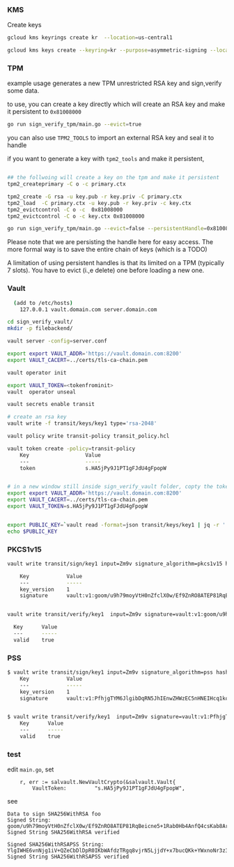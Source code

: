 



### KMS

Create keys

```bash
gcloud kms keyrings create kr  --location=us-central1

gcloud kms keys create --keyring=kr --purpose=asymmetric-signing --location=us-central1 --default-algorithm=rsa-sign-pkcs1-2048-sha256
```


### TPM


example usage generates a new TPM unrestricted RSA key and sign,verify some data.

to use, you can create a key directly which will create an RSA key and make it persistent to `0x81008000`

```bash
go run sign_verify_tpm/main.go --evict=true
```

you can also use `TPM2_TOOLS` to import an external RSA key and seal it to handle

if you want to generate a key with `tpm2_tools` and make it persistent, 

```bash

## the follwoing will create a key on the tpm and make it persistent
tpm2_createprimary -C o -c primary.ctx

tpm2_create -G rsa -u key.pub -r key.priv -C primary.ctx
tpm2_load  -C primary.ctx -u key.pub -r key.priv -c key.ctx
tpm2_evictcontrol -C o -c  0x81008000
tpm2_evictcontrol -C o -c key.ctx 0x81008000

go run sign_verify_tpm/main.go --evict=false --persistentHandle=0x81008000
```

Please note that we are persisting the handle here for easy access.  The more formal way is to save the entire chain of keys (which is a TODO)

A limitation of using persistent handles is that its limited on a TPM (typically 7 slots).  You have to evict (i.,e delete) one before loading a new one.


### Vault

```bash
  (add to /etc/hosts)
    127.0.0.1 vault.domain.com server.domain.com

cd sign_verify_vault/
mkdir -p filebackend/

vault server -config=server.conf 

export export VAULT_ADDR='https://vault.domain.com:8200'
export VAULT_CACERT=../certs/tls-ca-chain.pem

vault operator init

export VAULT_TOKEN=<tokenfrominit>
vault  operator unseal

vault secrets enable transit

# create an rsa key
vault write -f transit/keys/key1 type='rsa-2048'

vault policy write transit-policy transit_policy.hcl

vault token create -policy=transit-policy 
    Key                  Value
    ---                  -----
    token                s.HA5jPy9J1PT1gFJdU4gFpopW


# in a new window still inside sign_verify_vault folder, copty the token over
export export VAULT_ADDR='https://vault.domain.com:8200'
export VAULT_CACERT=../certs/tls-ca-chain.pem
export VAULT_TOKEN=s.HA5jPy9J1PT1gFJdU4gFpopW


export PUBLIC_KEY=`vault read -format=json transit/keys/key1 | jq -r '.data.keys."1".public_key'`
echo $PUBLIC_KEY
```


### PKCS1v15

```bash
vault write transit/sign/key1 input=Zm9v signature_algorithm=pkcs1v15 hash_algorithm=sha2-256 

    Key            Value
    ---            -----
    key_version    1
    signature      vault:v1:goom/u9h79moyVtH0nZfclX0w/Ef9ZnRO8ATEP81RqBeicne5+1Rab0Hb4AnfQ4csKab8Ar4Q/5mCFUMtlOaOHPy7IA3lnDmR069dgScmiPodRx0yfnZwRm2QXnCiSfqgylMEigZGhwyteg4vOSmTBRKKT0cLd7iXaCLr0XPMGNXloiE+yDXLkdvRroYTEiIzDRF6j9PYTBnsjqBln6yl5Bk54K3ugql5k/oQmfSfWyKqASYDjpNrGlH9k8kDT344lwMAPGZgnzpymgfD03kDj3Rbq7UBOgAo2XyX/SOw00HK339FlkyZeubOJBHE8BwEKRg1AoiFsVq9UdD6DrFkA==


vault write transit/verify/key1  input=Zm9v signature=vault:v1:goom/u9h79moyVtH0nZfclX0w/Ef9ZnRO8ATEP81RqBeicne5+1Rab0Hb4AnfQ4csKab8Ar4Q/5mCFUMtlOaOHPy7IA3lnDmR069dgScmiPodRx0yfnZwRm2QXnCiSfqgylMEigZGhwyteg4vOSmTBRKKT0cLd7iXaCLr0XPMGNXloiE+yDXLkdvRroYTEiIzDRF6j9PYTBnsjqBln6yl5Bk54K3ugql5k/oQmfSfWyKqASYDjpNrGlH9k8kDT344lwMAPGZgnzpymgfD03kDj3Rbq7UBOgAo2XyX/SOw00HK339FlkyZeubOJBHE8BwEKRg1AoiFsVq9UdD6DrFkA== signature_algorithm=pkcs1v15 hash_algorithm=sha2-256 

  Key      Value
  ---      -----
  valid    true
```

### PSS

```bash
$ vault write transit/sign/key1 input=Zm9v signature_algorithm=pss hash_algorithm=sha2-256 
    Key            Value
    ---            -----
    key_version    1
    signature      vault:v1:PfhjgTYM6JlgibDqRN5JhIEnwZHWzEC5nHNEIHcq1koPkGxbxcs+cJhF45Usf08BvbzPeH5VtLpTUT4m4zQ39v+Nyq1HuskruC2G6rLjGCQuK5CBnHmM5VuuyOVxbIisY311o2LBcp8oN3zNbjIFrDPQOeR+I6aUaINPhmmAZl2cRBuGnlDSWKZoEmax6Llzcmf9+Rj9c1NndEPOVTK7VRxkquaHWTyecfzFNxu3V/fLoBc8NnZ9eiaDBvpAc3YE7T0NVewkzn64eD6lmPCUSDGL6ws3hx/JCmlH+Vrsfh3mHtT/s1hx5Aqr/fLrq7jMKMOY8TK/TPjrkkYkK/aCPA==


$ vault write transit/verify/key1  input=Zm9v signature=vault:v1:PfhjgTYM6JlgibDqRN5JhIEnwZHWzEC5nHNEIHcq1koPkGxbxcs+cJhF45Usf08BvbzPeH5VtLpTUT4m4zQ39v+Nyq1HuskruC2G6rLjGCQuK5CBnHmM5VuuyOVxbIisY311o2LBcp8oN3zNbjIFrDPQOeR+I6aUaINPhmmAZl2cRBuGnlDSWKZoEmax6Llzcmf9+Rj9c1NndEPOVTK7VRxkquaHWTyecfzFNxu3V/fLoBc8NnZ9eiaDBvpAc3YE7T0NVewkzn64eD6lmPCUSDGL6ws3hx/JCmlH+Vrsfh3mHtT/s1hx5Aqr/fLrq7jMKMOY8TK/TPjrkkYkK/aCPA== signature_algorithm=pss hash_algorithm=sha2-256 
    Key      Value
    ---      -----
    valid    true
```


### test

edit `main.go`, set

```golang
	r, err := salvault.NewVaultCrypto(&salvault.Vault{
		VaultToken:         "s.HA5jPy9J1PT1gFJdU4gFpopW",
```

see

```
Data to sign SHA256WithRSA foo
Signed String: goom/u9h79moyVtH0nZfclX0w/Ef9ZnRO8ATEP81RqBeicne5+1Rab0Hb4AnfQ4csKab8Ar4Q/5mCFUMtlOaOHPy7IA3lnDmR069dgScmiPodRx0yfnZwRm2QXnCiSfqgylMEigZGhwyteg4vOSmTBRKKT0cLd7iXaCLr0XPMGNXloiE+yDXLkdvRroYTEiIzDRF6j9PYTBnsjqBln6yl5Bk54K3ugql5k/oQmfSfWyKqASYDjpNrGlH9k8kDT344lwMAPGZgnzpymgfD03kDj3Rbq7UBOgAo2XyX/SOw00HK339FlkyZeubOJBHE8BwEKRg1AoiFsVq9UdD6DrFkA==
Signed String SHA256WithRSA verified

Signed SHA256WithRSAPSS String: YlgIWHE6vnNjg1iV+QZeCbDlDpR0IKbWAfdzTRgq8vjrN5LjjdY+x7bucQKk+YWxnoNr3z3fLISBt8QibKryge3ZMRK+mjwILORXpWNBsJva4MZvvDdco/mKwt1qZSpon+RVrgE6OTWd3tyxRexAq3x93JSEBdosdWVkpIuj3+nhKPLoLvRYr71/9kqhuZN/2ivamxnTGVu+O7m0oqQTtfuVluSCKYLmCwmobpYRP4La0diVOEJ/m/DhbDi6DOkwDmRw2I4ktYS1881/Z4egWdENysn+UalR0rhpzHeYB2aIAnvVSx9rcjmNb5N0iNrN0/F+/7eDu4ik29OukSGB5Q==
Signed String SHA256WithRSAPSS verified

```